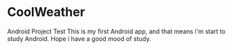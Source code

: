 # CoolWeather
Android Project Test
This is my first Android app, and that means i'm start to study Android. Hope i have a good mood of study.
